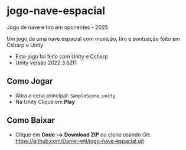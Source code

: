 # jogo-nave-espacial
Jogo de nave e tiro em oponentes - 2025

Um jogo de uma nave espacial com munição, tiro e pontuação feito em Csharp e Unity

- Este jogo foi feito com Unity e Csharp
- Unity versão 2022.3.62f1

## Como Jogar
- Abra a cena principal: `SampleScene.unity`
- Na Unity Clique em **Play**

## Como Baixar
- Clique em **Code --> Download ZIP** ou clone usando Git:
  https://github.com/Daniel-wtl/jogo-nave-espacial.git
